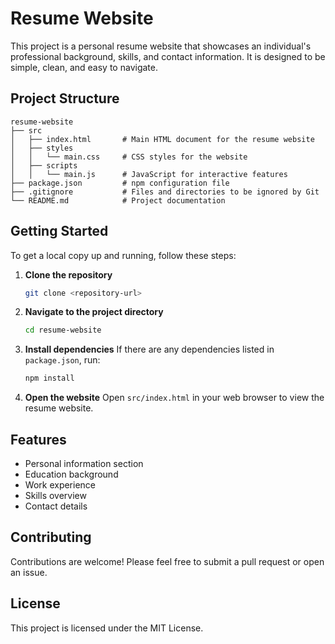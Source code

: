 # Resume Website

This project is a personal resume website that showcases an individual's professional background, skills, and contact information. It is designed to be simple, clean, and easy to navigate.

## Project Structure

```
resume-website
├── src
│   ├── index.html       # Main HTML document for the resume website
│   ├── styles
│   │   └── main.css     # CSS styles for the website
│   ├── scripts
│   │   └── main.js      # JavaScript for interactive features
├── package.json         # npm configuration file
├── .gitignore           # Files and directories to be ignored by Git
└── README.md            # Project documentation
```

## Getting Started

To get a local copy up and running, follow these steps:

1. **Clone the repository**
   ```bash
   git clone <repository-url>
   ```

2. **Navigate to the project directory**
   ```bash
   cd resume-website
   ```

3. **Install dependencies**
   If there are any dependencies listed in `package.json`, run:
   ```bash
   npm install
   ```

4. **Open the website**
   Open `src/index.html` in your web browser to view the resume website.

## Features

- Personal information section
- Education background
- Work experience
- Skills overview
- Contact details

## Contributing

Contributions are welcome! Please feel free to submit a pull request or open an issue.

## License

This project is licensed under the MIT License.